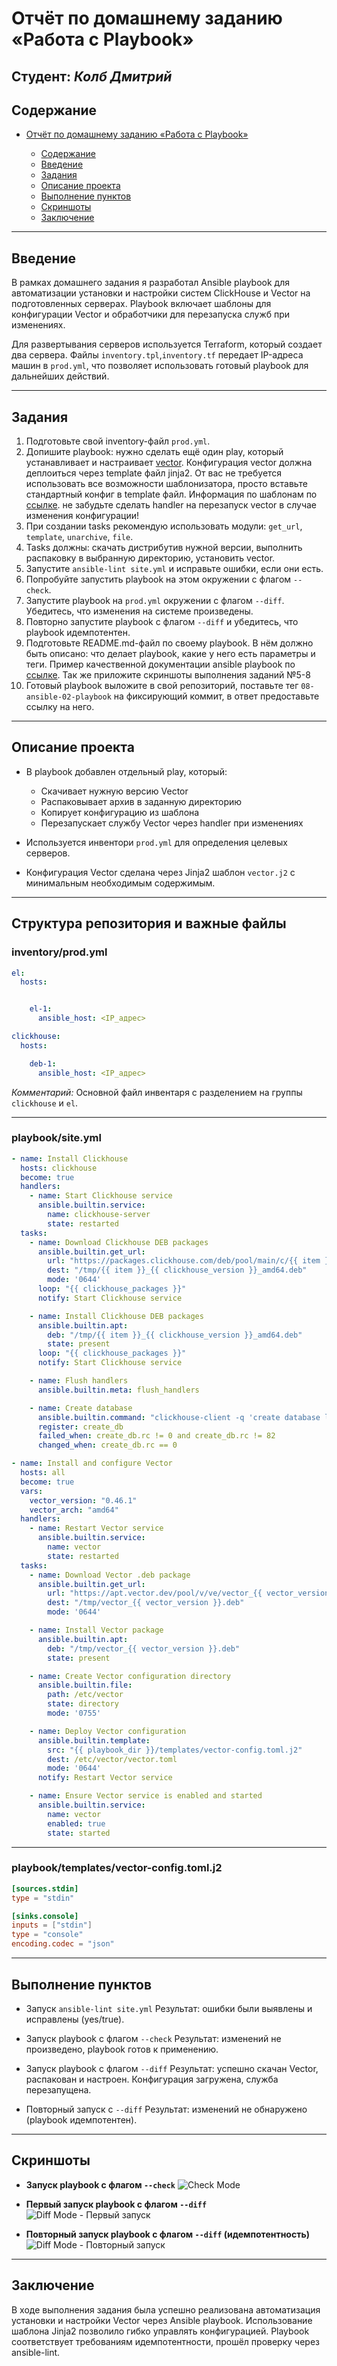 # Отчёт по домашнему заданию «Работа с Playbook»

**Студент:** *Колб Дмитрий*
---

## Содержание

* [Отчёт по домашнему заданию «Работа с Playbook»](#отчёт-по-домашнему-заданию-работа-с-playbook)

  * [Содержание](#содержание)
  * [Введение](#введение)
  * [Задания](#задания)
  * [Описание проекта](#описание-проекта)
  * [Выполнение пунктов](#выполнение-пунктов)
  * [Скриншоты](#скриншоты)
  * [Заключение](#заключение)

---

## Введение

В рамках домашнего задания я разработал Ansible playbook для автоматизации установки и настройки систем ClickHouse и Vector на подготовленных серверах. Playbook включает шаблоны для конфигурации Vector и обработчики для перезапуска служб при изменениях.  

Для развертывания серверов используется Terraform, который создает два сервера. Файлы `inventory.tpl`,`inventory.tf`  передает IP-адреса машин в `prod.yml`, что позволяет использовать готовый playbook для дальнейших действий.  

---

## Задания

1. Подготовьте свой inventory-файл `prod.yml`.
2. Допишите playbook: нужно сделать ещё один play, который устанавливает и настраивает [vector](https://vector.dev). Конфигурация vector должна деплоиться через template файл jinja2. От вас не требуется использовать все возможности шаблонизатора, просто вставьте стандартный конфиг в template файл. Информация по шаблонам по [ссылке](https://www.dmosk.ru/instruktions.php?object=ansible-nginx-install). не забудьте сделать handler на перезапуск vector в случае изменения конфигурации!
3. При создании tasks рекомендую использовать модули: `get_url`, `template`, `unarchive`, `file`.
4. Tasks должны: скачать дистрибутив нужной версии, выполнить распаковку в выбранную директорию, установить vector.
5. Запустите `ansible-lint site.yml` и исправьте ошибки, если они есть.
6. Попробуйте запустить playbook на этом окружении с флагом `--check`.
7. Запустите playbook на `prod.yml` окружении с флагом `--diff`. Убедитесь, что изменения на системе произведены.
8. Повторно запустите playbook с флагом `--diff` и убедитесь, что playbook идемпотентен.
9. Подготовьте README.md-файл по своему playbook. В нём должно быть описано: что делает playbook, какие у него есть параметры и теги. Пример качественной документации ansible playbook по [ссылке](https://github.com/opensearch-project/ansible-playbook). Так же приложите скриншоты выполнения заданий №5-8
10. Готовый playbook выложите в свой репозиторий, поставьте тег `08-ansible-02-playbook` на фиксирующий коммит, в ответ предоставьте ссылку на него.

---

## Описание проекта

* В playbook добавлен отдельный play, который:

  * Скачивает нужную версию Vector
  * Распаковывает архив в заданную директорию
  * Копирует конфигурацию из шаблона
  * Перезапускает службу Vector через handler при изменениях

* Используется инвентори `prod.yml` для определения целевых серверов.

* Конфигурация Vector сделана через Jinja2 шаблон `vector.j2` с минимальным необходимым содержимым.

---

## Структура репозитория и важные файлы

### inventory/prod.yml

```yaml
el:
  hosts:


    el-1:
      ansible_host: <IP_адрес>

clickhouse:
  hosts:

    deb-1:
      ansible_host: <IP_адрес>
```

*Комментарий:* Основной файл инвентаря с разделением на группы `clickhouse` и `el`.

---

### playbook/site.yml

```yaml
- name: Install Clickhouse
  hosts: clickhouse
  become: true
  handlers:
    - name: Start Clickhouse service
      ansible.builtin.service:
        name: clickhouse-server
        state: restarted
  tasks:
    - name: Download Clickhouse DEB packages
      ansible.builtin.get_url:
        url: "https://packages.clickhouse.com/deb/pool/main/c/{{ item }}/{{ item }}_{{ clickhouse_version }}_amd64.deb"
        dest: "/tmp/{{ item }}_{{ clickhouse_version }}_amd64.deb"
        mode: '0644'
      loop: "{{ clickhouse_packages }}"
      notify: Start Clickhouse service

    - name: Install Clickhouse DEB packages
      ansible.builtin.apt:
        deb: "/tmp/{{ item }}_{{ clickhouse_version }}_amd64.deb"
        state: present
      loop: "{{ clickhouse_packages }}"
      notify: Start Clickhouse service

    - name: Flush handlers
      ansible.builtin.meta: flush_handlers

    - name: Create database
      ansible.builtin.command: "clickhouse-client -q 'create database logs;'"
      register: create_db
      failed_when: create_db.rc != 0 and create_db.rc != 82
      changed_when: create_db.rc == 0

- name: Install and configure Vector
  hosts: all
  become: true
  vars:
    vector_version: "0.46.1"
    vector_arch: "amd64"
  handlers:
    - name: Restart Vector service
      ansible.builtin.service:
        name: vector
        state: restarted
  tasks:
    - name: Download Vector .deb package
      ansible.builtin.get_url:
        url: "https://apt.vector.dev/pool/v/ve/vector_{{ vector_version }}-1_{{ vector_arch }}.deb"
        dest: "/tmp/vector_{{ vector_version }}.deb"
        mode: '0644'

    - name: Install Vector package
      ansible.builtin.apt:
        deb: "/tmp/vector_{{ vector_version }}.deb"
        state: present

    - name: Create Vector configuration directory
      ansible.builtin.file:
        path: /etc/vector
        state: directory
        mode: '0755'

    - name: Deploy Vector configuration
      ansible.builtin.template:
        src: "{{ playbook_dir }}/templates/vector-config.toml.j2"
        dest: /etc/vector/vector.toml
        mode: '0644'
      notify: Restart Vector service

    - name: Ensure Vector service is enabled and started
      ansible.builtin.service:
        name: vector
        enabled: true
        state: started
```

---

### playbook/templates/vector-config.toml.j2
```toml
[sources.stdin]
type = "stdin"

[sinks.console]
inputs = ["stdin"]
type = "console"
encoding.codec = "json"
```

---

## Выполнение пунктов

* Запуск `ansible-lint site.yml`
  Результат: ошибки были выявлены и исправлены (yes/true).

* Запуск playbook с флагом `--check`
  Результат: изменений не произведено, playbook готов к применению.

* Запуск playbook с флагом `--diff`
  Результат: успешно скачан Vector, распакован и настроен. Конфигурация загружена, служба перезапущена.

* Повторный запуск с `--diff`
  Результат: изменений не обнаружено (playbook идемпотентен).

---

## Скриншоты

* **Запуск playbook с флагом `--check`**
  ![Check Mode](https://github.com/Chika1703/08-ansible-02-playbook/blob/master/img/1.jpg)

* **Первый запуск playbook с флагом `--diff`**
  ![Diff Mode - Первый запуск](https://github.com/Chika1703/08-ansible-02-playbook/blob/master/img/2.jpg)

* **Повторный запуск playbook с флагом `--diff` (идемпотентность)**
  ![Diff Mode - Повторный запуск](https://github.com/Chika1703/08-ansible-02-playbook/blob/master/img/3.jpg)

---

## Заключение

В ходе выполнения задания была успешно реализована автоматизация установки и настройки Vector через Ansible playbook. Использование шаблона Jinja2 позволило гибко управлять конфигурацией. Playbook соответствует требованиям идемпотентности, прошёл проверку через ansible-lint.

